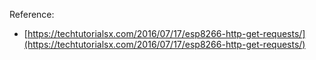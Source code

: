 Reference:

- [https://techtutorialsx.com/2016/07/17/esp8266-http-get-requests/](https://techtutorialsx.com/2016/07/17/esp8266-http-get-requests/)
